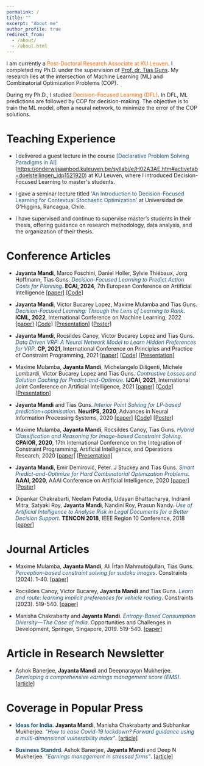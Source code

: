 ```yaml
---
permalink: /
title: ""
excerpt: "About me"
author_profile: true
redirect_from: 
  - /about/
  - /about.html
---
```


I am currently a <font color="#FF6600">Post-Doctoral Research Associate at KU Leuven</font>.
I completed my Ph.D. under the supervision of [Prof. dr. Tias Guns](https://people.cs.kuleuven.be/~tias.guns/). My research lies at the intersection of Machine Learning (ML) and Combinatorial Optimization Problems (COP).

During my Ph.D., I studied <font color="#FF6600">Decision-Focused Learning (DFL)</font>. In DFL, ML predictions are followed by COP for decision-making. The objective is to train the ML model, often a neural network, to minimize the error of the COP solutions.

# Teaching Experience
* I delivered a guest lecture in the course <font color="#1A5276">[Declarative Problem Solving Paradigms in AI] (https://onderwijsaanbod.kuleuven.be/syllabi/e/H02A3AE.htm#activetab=doelstellingen_idp1521920)</font> at KU Leuven, where I introduced Decision-Focused Learning to master's students.

* I gave a seminar lecture titled <font color="#1A5276">'An Introduction to Decision-Focused Learning for Contextual Stochastic Optimization'</font> at Universidad de O'Higgins, Rancagua, Chile.

* I have supervised and continue to supervise master’s students in their thesis, offering guidance on research methodology, data analysis, and the organization of their thesis.

# Conference Articles
* **Jayanta Mandi**, Marco Foschini, Daniel Holler, Sylvie Thiébaux, Jorg Hoffmann, Tias Guns.  *<font color="#1A5276">Decision-Focused Learning to Predict Action Costs for Planning</font>*. **ECAI, 2024**, 7th European Conference on Artificial Intelligence [[paper]](https://ebooks.iospress.nl/doi/10.3233/FAIA240975) [[Code]](https://github.com/ML-KULeuven/DFLPredict-Action-Costs-for-Planning) 

*   **Jayanta Mandi**, Victor Bucarey Lopez, Maxime Mulamba and Tias Guns. *<font color="#1A5276">Decision-Focused Learning: Through the Lens of Learning to Rank</font>*. **ICML, 2022**, International Conference on Machine Learning, 2022 [[paper]](https://proceedings.mlr.press/v162/mandi22a.html) [[Code]](https://github.com/JayMan91/ltr-predopt)  [[Presentation]](https://icml.cc/virtual/2022/spotlight/18376) [[Poster]](files/ICMLposter.pdf)

*   **Jayanta Mandi**, Rocsildes Canoy, Victor Bucarey Lopez and Tias Guns.
    *<font color="#1A5276">Data Driven VRP: A Neural Network Model to Learn Hidden Preferences for VRP</font>*. **CP, 2021**, International Conference on Principles and Practice of Constraint Programming, 2021 [[paper]](https://drops.dagstuhl.de/opus/volltexte/2021/15333/) [[Code]](https://github.com/JayMan91/CP2021-Data-Driven-VRP)  [[Presentation]](https://www.youtube.com/watch?v=Mbc8asuz2sg)

*   Maxime Mulamba, **Jayanta Mandi**, Michelangelo Diligenti, Michele Lombardi, Victor Bucarey Lopez  and Tias Guns.
    *<font color="#1A5276">Contrastive Losses and Solution Caching for Predict-and-Optimize</font>*. **IJCAI, 2021**, International Joint Conference on Artificial Intelligence, 2021 [[paper]](https://www.ijcai.org/proceedings/2021/390) [[Code]](https://github.com/CryoCardiogram/ijcai-cache-loss-pno) [[Presentation]](https://ijcai-21.org/videos-slides/?video=5079)

*   **Jayanta Mandi** and Tias Guns.
    *<font color="#1A5276">Interior Point Solving for LP-based prediction+optimisation</font>*. **NeurIPS, 2020**, Advances in Neural Information Processing Systems, 2020 [[paper]](https://proceedings.neurips.cc/paper/2020/hash/51311013e51adebc3c34d2cc591fefee-Abstract.html) [[Code]](https://github.com/JayMan91/NeurIPSIntopt) [[Poster]](files/NIPS20_7109.pdf) 
    
    
*   Maxime Mulamba, **Jayanta Mandi**, Rocsildes Canoy, Tias Guns. 
    *<font color="#1A5276">Hybrid Classification and Reasoning for Image-based Constraint Solving</font>*. **CPAIOR, 2020**, 17th International Conference on the Integration of Constraint Programming, Artificial Intelligence, and Operations Research, 2020 [[paper]](https://link.springer.com/chapter/10.1007/978-3-030-58942-4_24) [[Presentation]](https://youtu.be/byyOQreSGXg?t=30)

*   **Jayanta Mandi**, Emir Demirović, Peter. J Stuckey and Tias Guns.
    *<font color="#1A5276">Smart Predict-and-Optimize for Hard Combinatorial Optimization Problems</font>*. **AAAI, 2020**, AAAI Conference on Artificial Intelligence, 2020 [[paper]](https://aaai.org/ojs/index.php/AAAI/article/view/5521) [[Poster]](files/AAAI20_Poster.pdf) 

*   Dipankar Chakrabarti, Neelam Patodia, Udayan Bhattacharya, Indranil Mitra, Satyaki Roy, 
    **Jayanta   Mandi**,  Nandini Roy, Prasun Nandy. *<font color="#1A5276">Use of Artificial Intelligence to Analyse Risk in Legal 
    Documents for a Better Decision Support</font>*. **TENCON 2018**, IEEE Region 10 Conference, 2018 [[paper]](https://ieeexplore.ieee.org/document/8650382)   

# Journal Articles
* Maxime Mulamba, **Jayanta Mandi**, Ali İrfan Mahmutoğulları, Tias Guns. *<font color="#1A5276">Perception-based constraint solving for sudoku images</font>*. Constraints (2024). 1-40. [[paper]](https://link.springer.com/article/10.1007/s10601-024-09372-9)   

* Rocsildes Canoy, Víctor Bucarey, **Jayanta Mandi** and Tias Guns. *<font color="#1A5276">Learn and route: learning implicit preferences for vehicle routing</font>*. Constraints (2023). 519-540. [[paper]](https://doi.org/10.1007/s10601-023-09363-2)   

*   Manisha Chakrabarty and **Jayanta  Mandi**.
    *<font color="#1A5276">Entropy-Based Consumption Diversity—The Case of India</font>*. Opportunities and Challenges in Development, Springer, Singapore, 2019. 519-540. [[paper]](https://www.springerprofessional.de/en/entropy-based-consumption-diversity-the-case-of-india/17220174)   

# Article in Research Newsletter
*   Ashok Banerjee, **Jayanta Mandi** and Deepnarayan Mukherjee.
     *<font color="#1A5276">Developing a comprehensive earnings management score (EMS)</font>*. [[article]](https://www.iimcal.ac.in/sites/all/files/pdfs/artha_may_17.pdf#page=6) 

# Coverage in Popular Press
* **<font color="#1A5276">Ideas for India</font>**. **Jayanta   Mandi**, Manisha Chakrabarty and 
    Subhankar Mukherjee. *<font color="#1A5276">"How to ease Covid-19 lockdown? Forward guidance using a multi-dimensional vulnerability index"</font>*. [[article]](https://www.ideasforindia.in/topics/macroeconomics/how-to-ease-covid-19-lockdown-forward-guidance-using-a-multidimensional-vulnerability-index.html)

* **<font color="#1A5276">Business Standrd</font>**. Ashok Banerjee, **Jayanta  Mandi** and Deep N 
    Mukherjee. *<font color="#1A5276">"Earnings management in stressed firms"</font>*. [[article]](https://www.business-standard.com/article/companies/earnings-management-in-stressed-firms-117073101722_1.html)